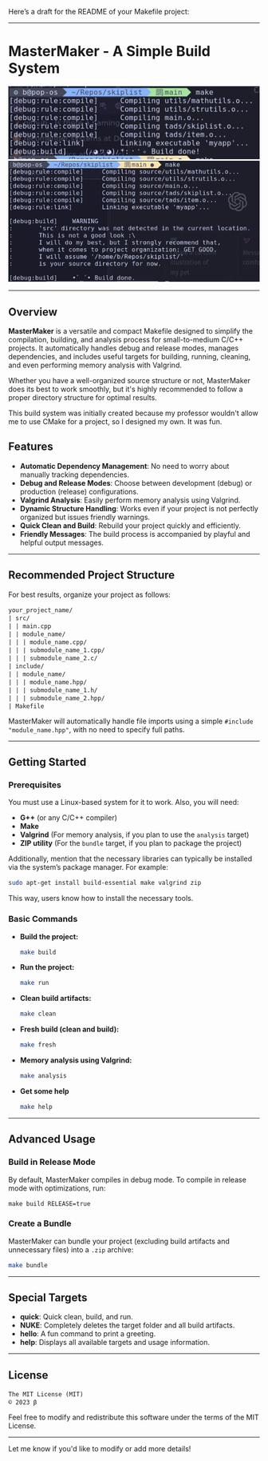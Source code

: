 Here’s a draft for the README of your Makefile project:

---

# MasterMaker - A Simple Build System


![Example of behaviour when the Makefile is used properly.](./img/happy.png)
![When no "src" folder is found, it will get angry (but still works).](./img/angry.png)


---

## Overview

**MasterMaker** is a versatile and compact Makefile designed to simplify the compilation, building, and analysis process for small-to-medium C/C++ projects. It automatically handles debug and release modes, manages dependencies, and includes useful targets for building, running, cleaning, and even performing memory analysis with Valgrind. 

Whether you have a well-organized source structure or not, MasterMaker does its best to work smoothly, but it's highly recommended to follow a proper directory structure for optimal results.

This build system was initially created because my professor wouldn't allow me to use CMake for a project, so I designed my own. It was fun.

## Features
- **Automatic Dependency Management**: No need to worry about manually tracking dependencies.
- **Debug and Release Modes**: Choose between development (debug) or production (release) configurations.
- **Valgrind Analysis**: Easily perform memory analysis using Valgrind.
- **Dynamic Structure Handling**: Works even if your project is not perfectly organized but issues friendly warnings.
- **Quick Clean and Build**: Rebuild your project quickly and efficiently.
- **Friendly Messages**: The build process is accompanied by playful and helpful output messages.

---

## Recommended Project Structure

For best results, organize your project as follows:

```
your_project_name/
| src/
| | main.cpp
| | module_name/
| | | module_name.cpp/
| | | submodule_name_1.cpp/
| | | submodule_name_2.c/
| include/
| | module_name/
| | | module_name.hpp/
| | | submodule_name_1.h/
| | | submodule_name_2.hpp/
| Makefile
```

MasterMaker will automatically handle file imports using a simple `#include "module_name.hpp"`, with no need to specify full paths.

---

## Getting Started

### Prerequisites

You must use a Linux-based system for it to work. Also, you will need:

- **G++** (or any C/C++ compiler)
- **Make**
- **Valgrind** (For memory analysis, if you plan to use the `analysis` target)
- **ZIP utility** (For the `bundle` target, if you plan to package the project)

Additionally, mention that the necessary libraries can typically be installed via the system’s package manager. For example:

```bash
sudo apt-get install build-essential make valgrind zip
```

This way, users know how to install the necessary tools.


### Basic Commands

- **Build the project:**

  ```bash
  make build
  ```

- **Run the project:**

  ```bash
  make run
  ```

- **Clean build artifacts:**

  ```bash
  make clean
  ```

- **Fresh build (clean and build):**

  ```bash
  make fresh
  ```

- **Memory analysis using Valgrind:**

  ```bash
  make analysis
  ```

- **Get some help**

  ```bash
  make help
  ```

---

## Advanced Usage

### Build in Release Mode

By default, MasterMaker compiles in debug mode. To compile in release mode with optimizations, run:

```
make build RELEASE=true
```

### Create a Bundle

MasterMaker can bundle your project (excluding build artifacts and unnecessary files) into a `.zip` archive:

```bash
make bundle
```

---

## Special Targets

- **quick**: Quick clean, build, and run.
- **NUKE**: Completely deletes the target folder and all build artifacts.
- **hello**: A fun command to print a greeting.
- **help**: Displays all available targets and usage information.

---

## License

```
The MIT License (MIT)
© 2023 β
```

Feel free to modify and redistribute this software under the terms of the MIT License.

---

Let me know if you'd like to modify or add more details!